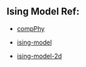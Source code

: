 
## Ising Model Ref:

- [compPhy](https://github.com/rajeshrinet/compPhy.git)

- [ising-model](https://github.com/topics/ising-model)

- [ising-model-2d](https://github.com/topics/ising-model-2d)
